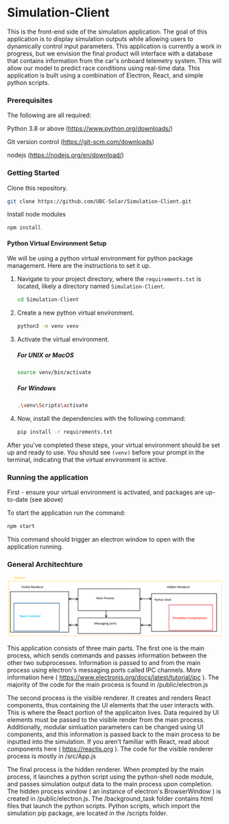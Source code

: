 # Simulation-Client

This is the front-end side of the simulation application. The goal of this application is to display simulation outputs while allowing users to dynamically control input parameters. This application is currently a work in progress, but we envision the final product will interface with a database that contains information from the car's onboard telemetry system. This will allow our model to predict race conditions using real-time data. This application is built using a combination of Electron, React, and simple python scripts.

### Prerequisites ###

The following are all required:

Python 3.8 or above (https://www.python.org/downloads/)

Git version control (https://git-scm.com/downloads)

nodejs (https://nodejs.org/en/download/)

### Getting Started ###

Clone this repository.

```bash
git clone https://github.com/UBC-Solar/Simulation-Client.git
```

Install node modules
```bash
npm install
```

#### Python Virtual Environment Setup ####

We will be using a python virtual environment for python package management. Here are the instructions to set it up.


1. Navigate to your project directory, where the `requirements.txt` is located, likely a directory named `Simulation-Client`.

    ```bash
    cd Simulation-Client
    ```

2. Create a new python virtual environment.

    ```bash
    python3 -m venv venv
    ```

3. Activate the virtual environment.

    ##### For UNIX or MacOS #####

    ```bash
    source venv/bin/activate
    ```

    ##### For Windows #####

    ```bash
    .\venv\Scripts\activate
    ```

4. Now, install the dependencies with the following command:

    ```bash
    pip install -r requirements.txt
    ```

After you've completed these steps, your virtual environment should be set up and ready to use. You should see `(venv)` before your prompt in the terminal, indicating that the virtual environment is active.


### Running the application ###

First - ensure your virtual environment is activated, and packages are up-to-date (see above)

To start the application run the command:

```bash
npm start
```
This command should trigger an electron window to open with the application running. 

### General Architechture ###

![Architechture](./images/image.png)

This application consists of three main parts. The first one is the main process, which sends commands and passes information between the other two subprocesses. Information is passed to and from the main process using electron's messaging ports called IPC channels. More information here ( https://www.electronjs.org/docs/latest/tutorial/ipc ).
The majority of the code for the main process is found in /public/electron.js

The second process is the visible renderer. It creates and renders React components, thus containing the UI elements that the user interacts with. This is where the React portion of the applicaiton lives. Data required by UI elements must be passed to the visible render from the main process. Additionally, modular simluation parameters can be changed using UI components, and this information is passed back to the main process to be inputted into the simulation. If you aren't familiar with React, read about components here ( https://reactjs.org ). 
The code for the visible renderer process is mostly in /src/App.js

The final process is the hidden renderer. When prompted by the main process, it launches a python script using the python-shell node module, and passes simulation output data to the main process upon completion. 
The hidden process window ( an instance of electron's BrowserWindow ) is created in /public/electron.js. 
The /background_task folder contains html files that launch the python scripts.
Python scripts, which import the simulation pip package, are located in the /scripts folder.
